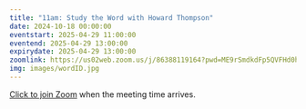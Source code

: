 ```yaml
---
title: "11am: Study the Word with Howard Thompson"
date: 2024-10-18 00:00:00
eventstart: 2025-04-29 11:00:00
eventend: 2025-04-29 13:00:00
expirydate: 2025-04-29 13:00:00
zoomlink: https://us02web.zoom.us/j/86388119164?pwd=ME9rSmdkdFp5QVFHd0hIbDZmNXhRQT09
img: images/wordID.jpg
---
```


[Click to join Zoom](https://us02web.zoom.us/j/86388119164?pwd=ME9rSmdkdFp5QVFHd0hIbDZmNXhRQT09) when the meeting time arrives.